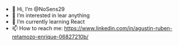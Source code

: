 - 👋 Hi, I’m @NoSens29
- 👀 I’m interested in lear anything 
- 🌱 I’m currently learning React
- 📫 How to reach me: https://www.linkedin.com/in/agustin-ruben-retamozo-enrique-06827210b/
<!---
NoSens29/NoSens29 is a ✨ special ✨ repository because its `README.md` (this file) appears on your GitHub profile.
You can click the Preview link to take a look at your changes.
--->
